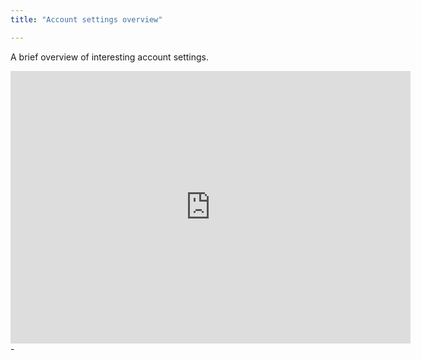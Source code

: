 ```yaml
---
title: "Account settings overview"

---
```


A brief overview of interesting account settings.

<iframe src="https://player.vimeo.com/video/236066104" width="640" height="436" frameborder="0" webkitallowfullscreen mozallowfullscreen allowfullscreen></iframe>-
